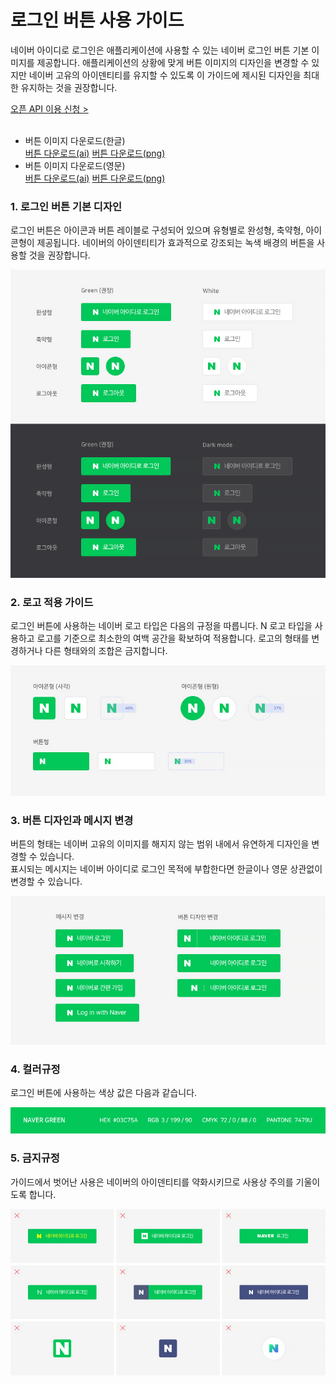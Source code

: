 # 로그인 버튼 사용 가이드

<html lang="ko">
<head>
    <title>NAVER Developers - 네이버아이디로로그인 로그인 버튼 사용 가이드</title>
    <meta name="description" content="NAVER Developers - 네이버아이디로로그인 로그인 버튼 사용 가이드">
</head>
<body>
<div class="con">
    <div class="h_page_area">
        <div class="side_menu"></div>
    </div>
    <p class="p_desc">
        네이버 아이디로 로그인은 애플리케이션에 사용할 수 있는 네이버 로그인 버튼 기본 이미지를 제공합니다. 애플리케이션의 상황에 맞게 버튼 이미지의 디자인을 변경할 수 있지만 네이버 고유의 아이덴티티를 유지할 수 있도록 이 가이드에 제시된 디자인을 최대한 유지하는 것을 권장합니다.<br>
    </p>
    <div class="buttons2">
        <a class="btn_b_hi3" href="https://developers.naver.com/apps/#/register?api=nvlogin">오픈 API 이용 신청 &gt;</a>
    </div>
    <br>
    <ul class="list_type1">
        <li>버튼 이미지 다운로드(한글)
            <div>
                <span><a class="btn_n" href="https://developers.naver.com/inc/devcenter/downloads/naveridro/2021_Login_with_naver_guidelines_kr.ai">
                    <i class="xi-download"></i> 버튼 다운로드(ai)</a>
                </span>
                <span><a class="btn_n" href="https://developers.naver.com/inc/devcenter/downloads/naveridro/2021_Login_with_naver_guidelines_Kr.zip">
                    <i class="xi-download"></i> 버튼 다운로드(png)</a>
                </span>
            </div>
        </li>
        <li>버튼 이미지 다운로드(영문)
            <div>
                <span><a class="btn_n" href="https://developers.naver.com/inc/devcenter/downloads/naveridro/2021_Login_with_naver_guidelines_En.ai">
                    <i class="xi-download"></i> 버튼 다운로드(ai)</a>
                </span>
                <span><a class="btn_n" href="https://developers.naver.com/inc/devcenter/downloads/naveridro/2021_Login_with_naver_guidelines_En.zip">
                    <i class="xi-download"></i> 버튼 다운로드(png)</a>
                </span>
            </div>
        </li>
    </ul>
    <h3 class="h_sub">1. 로그인 버튼 기본 디자인</h3>
    <p class="p_desc">
        로그인 버튼은 아이콘과 버튼 레이블로 구성되어 있으며 유형별로 완성형, 축약형, 아이콘형이 제공됩니다.
        네이버의 아이덴티티가 효과적으로 강조되는 녹색 배경의 버튼을 사용할 것을 권장합니다.
    </p>
    <div class="img_area">
        <img alt="네이버 로그인 버튼 가이드, 완성형, 축약형, 아이콘형, 로그아웃형 4가지 유형이 있으며, 각 유형마다 녹색 배경인 그린 타입과, 흰색 배경인 화이트 타입이 있다. 유형별 버튼 형태는 다음과 같다. 완성: N 네이버 아이디로 로그인, 축약: N 로그인, 아이콘: N, 로그아웃: N 로그아웃" src="./images/image01.png">
    </div>
    <h3 class="h_sub">2. 로고 적용 가이드</h3>
    <p class="p_desc">로그인 버튼에 사용하는 네이버 로고 타입은 다음의 규정을 따릅니다. N 로고 타입을 사용하고 로고를 기준으로 최소한의 여백 공간을 확보하여 적용합니다. 로고의 형태를 변경하거나 다른 형태와의 조합은 금지합니다.</p>
    <div class="img_area">
        <img alt="로고 적용 가이드" src="./images/image02.png">
    </div>
    <h3 class="h_sub">3. 버튼 디자인과 메시지 변경</h3>
    <p class="p_desc">버튼의 형태는 네이버 고유의 이미지를 해지지 않는 범위 내에서 유연하게 디자인을 변경할 수 있습니다.<br>
    표시되는 메시지는 네이버 아이디로 로그인 목적에 부합한다면 한글이나 영문 상관없이 변경할 수 있습니다.</p>
    <div class="img_area">
        <img alt="로고 적용 가이드" src="./images/image03.png">
    </div>
    <h3 class="h_sub">4. 컬러규정</h3>
    <p class="p_desc">로그인 버튼에 사용하는 색상 값은 다음과 같습니다.</p>
    <div class="img_area">
        <img alt="로고 적용 가이드" src="./images/image04.png">
    </div>
    <h3 class="h_sub">5. 금지규정</h3>
    <p class="p_desc">가이드에서 벗어난 사용은 네이버의 아이덴티티를 약화시키므로 사용상 주의를 기울이도록 합니다.</p>
    <div class="img_area">
        <img alt="로고 적용 가이드" src="./images/image05.png">
    </div>
    <br>
    <br>
    <br>
    <br>
</div>
</body>
</html>